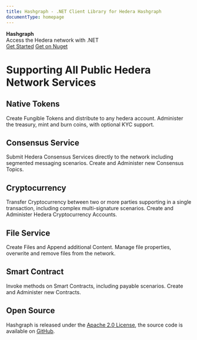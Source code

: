 ```yaml
---
title: Hashgraph - .NET Client Library for Hedera Hashgraph
documentType: homepage
---
```

<div class="hero">
    <div class="wrap">
        <div class="text"><strong>Hashgraph</strong></div>
        <div class="minitext">Access the Hedera network with .NET</div>
        <div class="buttons-unit">
            <a href="tutorials/index.md" class="button"><i class="glyphicon glyphicon-send"></i>Get Started</a>
            <a href="https://www.nuget.org/packages/Hashgraph/" class="button"><i class="glyphicon glyphicon-link"></i>Get on Nuget</a>
        </div>
    </div>
</div>
<div class="container text-center">
    <div class="row">
        <h1>Supporting All Public Hedera Network Services</h1>
    </div>
    <div class="row">
        <div class="col-md-4 col-sm-6 text-center">
            <i class="token-service"></i>
            <h2>Native Tokens</h2>
            <p class="lead">Create Fungible Tokens and distribute to any hedera account.  Administer the treasury, mint and burn coins, with optional KYC support.</p>
        </div>
        <div class="col-md-4 col-sm-6 text-center">
            <i class="consensus-service"></i>
            <h2>Consensus Service</h2>
            <p class="lead">Submit Hedera Consensus Services directly to the network including segmented messaging scenarios.  Create and Administer new Consensus Topics.</p>
        </div>
        <div class="col-md-4 col-sm-6 text-center">
            <i class="crypto-service"></i>
            <h2>Cryptocurrency</h2>
            <p class="lead">Transfer Cryptocurrency between two or more parties supporting in a single transaction, including complex multi-signature scenarios.  Create and Administer Hedera Cryptocurrency Accounts.</p>
        </div>
        <div class="col-md-4 col-md-offset-2 col-sm-offset-0 col-sm-6 text-center">
            <i class="file-service"></i>
            <h2>File Service</h2>
            <p class="lead">Create Files and Append additional Content.  Manage file properties, overwrite and remove files from the network.</p>
        </div>
        <div class="col-md-4 col-md-offset-0 col-sm-offset-3 col-sm-6 text-center">
            <i class="contract-service"></i>
            <h2>Smart Contract</h2>
            <p class="lead">Invoke methods on Smart Contracts, including payable scenarios.  Create and Administer new Contracts.</p>
        </div>
    </div>
    <div class="row">
        <div class="col-md-10 col-md-offset-1 text-center">
        <section>
            <h2>Open Source</h2>
            <p class="lead">Hashgraph is released under the <a href="https://github.com/bugbytesinc/Hashgraph/blob/main/LICENSE">Apache 2.0 License</a>, the source code is available on <a href="https://github.com/bugbytesinc/Hashgraph">GitHub</a>.</p>
        </section>
        </div>
    </div>
</div>
